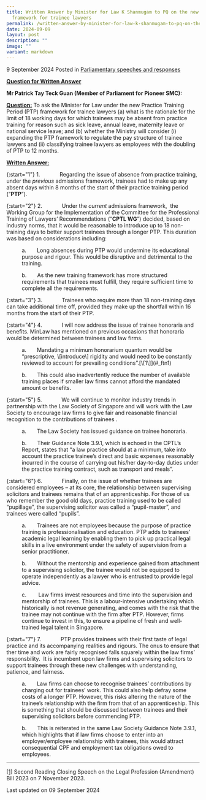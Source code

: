 ```yaml
---
title: Written Answer by Minister for Law K Shanmugam to PQ on the new PTP
  framework for trainee lawyers
permalink: /written-answer-by-minister-for-law-k-shanmugam-to-pq-on-the-new-ptp-framework-for-trainee-lawyers/
date: 2024-09-09
layout: post
description: ""
image: ""
variant: markdown
---
```

9 September 2024 Posted in [Parliamentary speeches and responses](/news/parliamentary-speeches) 

<b><u>Question for Written Answer</u></b>

**Mr Patrick Tay Teck Guan (Member of Parliament for Pioneer SMC):** 

<b><u>Question:</u></b>
To ask the Minister for Law under the new Practice Training Period (PTP) framework for trainee lawyers (a) what is the rationale for the limit of 18 working days for which trainees may be absent from practice training for reason such as sick leave, annual leave, maternity leave or national service leave; and (b) whether the Ministry will consider (i) expanding the PTP framework to regulate the pay structure of trainee lawyers and (ii) classifying trainee lawyers as employees with the doubling of PTP to 12 months.

<b><u>Written Answer:</u></b>

{:start="1"}
1.&nbsp;&nbsp;&nbsp;&nbsp;&nbsp;&nbsp;&nbsp;&nbsp;&nbsp;&nbsp;&nbsp;&nbsp; Regarding the issue of absence from practice training, under the _previous_ admissions framework, trainees had to make up any absent days within 8 months of the start of their practice training period (“**PTP**”).

{:start="2"}
2.&nbsp;&nbsp;&nbsp;&nbsp;&nbsp;&nbsp;&nbsp;&nbsp;&nbsp;&nbsp;&nbsp;&nbsp; Under the _current_ admissions framework, &nbsp;the Working Group for the Implementation of the Committee for the Professional Training of Lawyers’ Recommendations (“**CPTL WG**”) decided, based on industry norms, that it would be reasonable to introduce up to 18 non-training days to better support trainees through a longer PTP. This duration was based on considerations including:

<p style="margin-left: 40px">
a.&nbsp;&nbsp;&nbsp;&nbsp;&nbsp;&nbsp; Long absences during PTP would undermine its educational purpose and rigour. This would be disruptive and detrimental to the training.</p>

<p style="margin-left: 40px">
b.&nbsp;&nbsp;&nbsp;&nbsp;&nbsp;&nbsp; As the new training framework has more structured requirements that trainees must fulfill, they require sufficient time to complete all the requirements.</p>

{:start="3"}
3.&nbsp;&nbsp;&nbsp;&nbsp;&nbsp;&nbsp;&nbsp;&nbsp;&nbsp;&nbsp;&nbsp;&nbsp; Trainees who require more than 18 non-training days can take additional time off, provided they make up the shortfall within 16 months from the start of their PTP.

{:start="4"}
4.&nbsp;&nbsp;&nbsp;&nbsp;&nbsp;&nbsp;&nbsp;&nbsp;&nbsp;&nbsp;&nbsp;&nbsp; I will now address the issue of trainee honoraria and benefits. MinLaw has mentioned on previous occasions that honoraria would be determined between trainees and law firms.

<p style="margin-left: 40px">
a.&nbsp;&nbsp;&nbsp;&nbsp;&nbsp;&nbsp; Mandating a minimum honorarium quantum would be “prescriptive, \[introduce\] rigidity and would need to be constantly reviewed to account for prevailing conditions”.[\[1\]](#_ftn1)</p>

<p style="margin-left: 40px">
b.&nbsp;&nbsp;&nbsp;&nbsp;&nbsp;&nbsp; This could also inadvertently reduce the number of available training places if smaller law firms cannot afford the mandated amount or benefits.</p>

{:start="5"}
5.&nbsp;&nbsp;&nbsp;&nbsp;&nbsp;&nbsp;&nbsp;&nbsp;&nbsp;&nbsp;&nbsp;&nbsp; We will continue to monitor industry trends in partnership with the Law Society of Singapore and will work with the Law Society to encourage law firms to give fair and reasonable financial recognition to the contributions of trainees .

<p style="margin-left: 40px">
a.&nbsp;&nbsp;&nbsp;&nbsp;&nbsp;&nbsp; The Law Society has issued guidance on trainee honoraria.</p>

<p style="margin-left: 40px">
b.&nbsp;&nbsp;&nbsp;&nbsp;&nbsp;&nbsp; Their Guidance Note 3.9.1, which is echoed in the CPTL’s Report, states that “a law practice should at a minimum, take into account the practice trainee’s direct and basic expenses reasonably incurred in the course of carrying out his/her day-to-day duties under the practice training contract, such as transport and meals”.</p>

{:start="6"}
6.&nbsp;&nbsp;&nbsp;&nbsp;&nbsp;&nbsp;&nbsp;&nbsp;&nbsp;&nbsp;&nbsp;&nbsp; Finally, on the issue of whether trainees are considered employees – at its core, the relationship between supervising solicitors and trainees remains that of an apprenticeship. For those of us who remember the good old days, practice training used to be called “pupillage”, the supervising solicitor was called a “pupil-master”, and trainees were called “pupils”.

<p style="margin-left: 40px">
a.&nbsp;&nbsp;&nbsp;&nbsp;&nbsp;&nbsp; Trainees are not employees because the purpose of practice training is professionalisation and education. PTP adds to trainees’ academic legal learning by enabling them to pick up practical legal skills in a live environment under the safety of supervision from a senior practitioner.</p>

<p style="margin-left: 40px">
b.&nbsp;&nbsp;&nbsp;&nbsp;&nbsp;&nbsp; Without the mentorship and experience gained from attachment to a supervising solicitor, the trainee would not be equipped to operate independently as a lawyer who is entrusted to provide legal advice.</p>

<p style="margin-left: 40px">
c.&nbsp;&nbsp;&nbsp;&nbsp;&nbsp;&nbsp;&nbsp; Law firms invest resources and time into the supervision and mentorship of trainees. This is a labour-intensive undertaking which historically is not revenue generating, and comes with the risk that the trainee may not continue with the firm after PTP. However, firms continue to invest in this, to ensure a pipeline of fresh and well-trained legal talent in Singapore.</p>

{:start="7"}
7.&nbsp;&nbsp;&nbsp;&nbsp;&nbsp;&nbsp;&nbsp;&nbsp;&nbsp;&nbsp;&nbsp;&nbsp; PTP provides trainees with their first taste of legal practice and its accompanying realities and rigours. The onus to ensure that ther time and work are fairly recognised falls squarely within the law firms’ responsbility.&nbsp; It is incumbent upon law firms and supervising solicitors to support trainees through these new challenges with understanding, patience, and fairness.

<p style="margin-left: 40px">
a.&nbsp;&nbsp;&nbsp;&nbsp;&nbsp;&nbsp; Law firms can choose to recognise trainees’ contributions by charging out for trainees’ work. This could also help defray some costs of a longer PTP. However, this risks altering the nature of the trainee’s relationship with the firm from that of an apprenticeship. This is something that should be discussed between trainees and their supervising solicitors before commencing PTP.</p>

<p style="margin-left: 40px">
b.&nbsp;&nbsp;&nbsp;&nbsp;&nbsp;&nbsp; This is reiterated in the same Law Society Guidance Note 3.9.1, which highlights that if law firms choose to enter into an employer/employee relationship with trainees, this would attract consequential CPF and employment tax obligations owed to employees.</p>
 

* * *

[\[1\]](#_ftnref1) Second Reading Closing Speech on the Legal Profession (Amendment) Bill 2023 on 7 November 2023.

<p class="right-side-updated">Last updated on 09 September 2024</p>